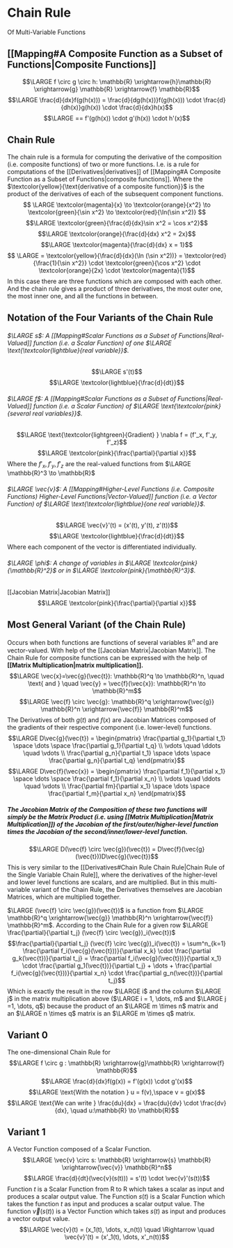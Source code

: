 # Chain Rule
Of Multi-Variable Functions
## [[Mapping#A Composite Function as a Subset of Functions|Composite Functions]]
$$\LARGE f \circ g \circ h: \mathbb{R} \xrightarrow{h}\mathbb{R} \xrightarrow{g}  \mathbb{R} \xrightarrow{f} \mathbb{R}$$
$$\LARGE \frac{d}{dx}f(g(h(x))) = \frac{d}{dg(h(x))}f(g(h(x))) \cdot \frac{d}{dh(x)}g(h(x)) \cdot \frac{d}{dx}h(x)$$
$$\LARGE ==  f'(g(h(x)) \cdot g'(h(x)) \cdot h'(x)$$
## Chain Rule
The chain rule is a formula for computing the derivative of the composition (i.e. composite functions) of two or more functions.
	I.e. is a rule for computations of the [[Derivatives|derivatives]] of [[Mapping#A Composite Function as a Subset of Functions|composite functions]].
		Where the $\textcolor{yellow}{\text{derivative of a composite function}}$ is the product of the derivatives of each of the subsequent component functions. 
$$ \LARGE \textcolor{magenta}{x} \to \textcolor{orange}{x^2} \to \textcolor{green}{\sin x^2} \to \textcolor{red}{\ln(\sin x^2)} $$
$$\LARGE \textcolor{green}{\frac{d}{dx}\sin x^2 = \cos x^2}$$
$$\LARGE \textcolor{orange}{\frac{d}{dx} x^2 = 2x}$$
$$\LARGE \textcolor{magenta}{\frac{d}{dx} x = 1}$$
$$ \LARGE = \textcolor{yellow}{\frac{d}{dx}(\ln (\sin x^2))} = \textcolor{red}{\frac{1}{\sin x^2}} \cdot \textcolor{green}{\cos x^2} \cdot \textcolor{orange}{2x} \cdot \textcolor{magenta}{1}$$
In this case there are three functions which are composed with each other.
	And the chain rule gives a product of three derivatives, the most outer one, the most inner one, and all the functions in between. 
## Notation of the Four Variants of the Chain Rule
###### $\LARGE s$: A [[Mapping#Scalar Functions as a Subset of Functions|Real-Valued]] function (i.e. a Scalar Function) of one $\LARGE \text{\textcolor{lightblue}{real variable}}$.
$$\LARGE s'(t)$$
$$\LARGE \textcolor{lightblue}{\frac{d}{dt}}$$
###### $\LARGE f$: A [[Mapping#Scalar Functions as a Subset of Functions|Real-Valued]] function (i.e. a Scalar Function) of $\LARGE \text{\textcolor{pink}{several real variables}}$.
$$\LARGE \text{\textcolor{lightgreen}{Gradient} } \nabla f = (f'_x, f'_y, f'_z)$$
$$\LARGE \textcolor{pink}{\frac{\partial}{\partial x}}$$
Where the $f'_x, f'_y, f'_z$ are the real-valued functions from $\LARGE \mathbb{R}^3 \to \mathbb{R}$ 
###### $\LARGE \vec{v}$: A [[Mapping#Higher-Level Functions (i.e. Composite Functions) Higher-Level Functions|Vector-Valued]] function (i.e. a Vector Function) of $\LARGE \text{\textcolor{lightblue}{one real variable}}$.
$$\LARGE \vec{v}'(t) = (x'(t), y'(t), z'(t))$$
$$\LARGE \textcolor{lightblue}{\frac{d}{dt}}$$
Where each component of the vector is differentiated individually. 
###### $\LARGE \phi$: A change of variables in $\LARGE \textcolor{pink}{\mathbb{R}^2}$ or in $\LARGE \textcolor{pink}{\mathbb{R}^3}$.
[[Jacobian Matrix|Jacobian Matrix]]
$$\LARGE \textcolor{pink}{\frac{\partial}{\partial x}}$$
## Most General Variant (of the Chain Rule)
Occurs when both functions are functions of several variables $\mathbb{R}^n$ and are vector-valued.
	With help of the [[Jacobian Matrix|Jacobian Matrix]].
		The Chain Rule for composite functions can be expressed with the help of **[[Matrix Multiplication|matrix multiplication]].**
$$\LARGE \vec{x}=\vec{g}(\vec{t}): \mathbb{R}^q \to \mathbb{R}^n, \quad \text{ and } \quad \vec{y} = \vec{f}(\vec{x}): \mathbb{R}^n \to \mathbb{R}^m$$
$$\LARGE \vec{f} \circ \vec{g}: \mathbb{R}^q \xrightarrow{\vec{g}} \mathbb{R}^n \xrightarrow{\vec{f}} \mathbb{R}^m$$
The Derivatives of both $g(t)$ and $f(x)$ are Jacobian Matrices composed of the gradients of their respective component (i.e. lower-level) functions.
$$\LARGE D\vec{g}(\vec{t}) = \begin{pmatrix} \frac{\partial g_1}{\partial t_1} \space \dots \space \frac{\partial g_1}{\partial t_q} \\ \vdots \quad \ddots \quad \vdots \\ \frac{\partial g_n}{\partial t_1} \space \dots \space \frac{\partial g_n}{\partial t_q} \end{pmatrix}$$
$$\LARGE D\vec{f}(\vec{x}) = \begin{pmatrix} \frac{\partial f_1}{\partial x_1} \space \dots \space \frac{\partial f_1}{\partial x_n} \\ \vdots \quad \ddots \quad \vdots \\ \frac{\partial fm}{\partial x_1} \space \dots \space \frac{\partial f_m}{\partial x_n} \end{pmatrix}$$
##### The Jacobian Matrix of the Composition of these two functions will simply be the Matrix Product (i.e. using [[Matrix Multiplication|Matrix Multiplication]]) of the Jacobian of the first/outer/higher-level function times the Jacobian of the second/inner/lower-level function. 
$$\LARGE D(\vec{f} \circ \vec{g})(\vec{t}) = D\vec{f}(\vec{g}(\vec{t}))D\vec{g}(\vec{t})$$
This is very similar to the [[Derivatives#Chain Rule Chain Rule|Chain Rule of the Single Variable Chain Rule]], where the derivatives of the higher-level and lower level functions are scalars, and are multiplied.
	But in this multi-variable variant of the Chain Rule, the Derivatives themselves are Jacobian Matrices, which are multiplied together. 

$\LARGE (\vec{f} \circ \vec{g})(\vec{t})$ is a function from $\LARGE \mathbb{R}^q \xrightarrow{\vec{g}} \mathbb{R}^n \xrightarrow{\vec{f}} \mathbb{R}^m$.
	According to the Chain Rule for a given row $\LARGE \frac{\partial}{\partial t_j} (\vec{f} \circ \vec{g})_i(\vec{t})$ 
$$\frac{\partial}{\partial t_j} (\vec{f} \circ \vec{g})_i(\vec{t}) = \sum^n_{k=1} \frac{\partial f_i(\vec{g}(\vec{t}))}{\partial x_k} \cdot \frac{\partial g_k(\vec{t})}{\partial t_j} = \frac{\partial f_i(\vec{g}(\vec{t}))}{\partial x_1} \cdot \frac{\partial g_1(\vec{t})}{\partial t_j} + \dots + \frac{\partial f_i(\vec{g}(\vec{t}))}{\partial x_n} \cdot \frac{\partial g_n(\vec{t})}{\partial t_j}$$
Which is exactly the result in the row $\LARGE i$ and the column $\LARGE j$ in the matrix multiplication above ($\LARGE i = 1, \dots, m$ and $\LARGE j =1, \dots, q$) because the product of an $\LARGE m \times n$ matrix and an $\LARGE n \times q$ matrix is an $\LARGE m \times q$ matrix. 
## Variant 0
The one-dimensional Chain Rule for 
$$\LARGE f \circ g : \mathbb{R} \xrightarrow{g}\mathbb{R} \xrightarrow{f}  \mathbb{R}$$
$$\LARGE \frac{d}{dx}f(g(x)) =  f'(g(x)) \cdot g'(x)$$
$$\LARGE \text{With the notation } u = f(v),\space v = g(x)$$
$$\LARGE \text{We can write } \frac{du}{dx} = \frac{du}{dv} \cdot \frac{dv}{dx}, \quad u:\mathbb{R} \to \mathbb{R}$$
## Variant 1
A Vector Function composed of a Scalar Function.
$$\LARGE \vec{v} \circ s: \mathbb{R} \xrightarrow{s} \mathbb{R} \xrightarrow{\vec{v}} \mathbb{R}^n$$
$$\LARGE \frac{d}{dt}(\vec{v}(s(t))) = s'(t) \cdot \vec{v}'(s(t))$$
Function $t$ is a Scalar Function from R to R which takes a scalar as input and produces a scalar output value.
	The Function $s(t)$ is a Scalar Function which takes the function $t$ as input and produces a scalar output value.
		The function $\vec{v}(s(t))$ is a Vector Function which takes $s(t)$ as input and produces a vector output value.
$$\LARGE \vec{v}(t) = (x_1(t), \dots, x_n(t)) \quad \Rightarrow \quad \vec{v}'(t) = (x'_1(t), \dots, x'_n(t))$$